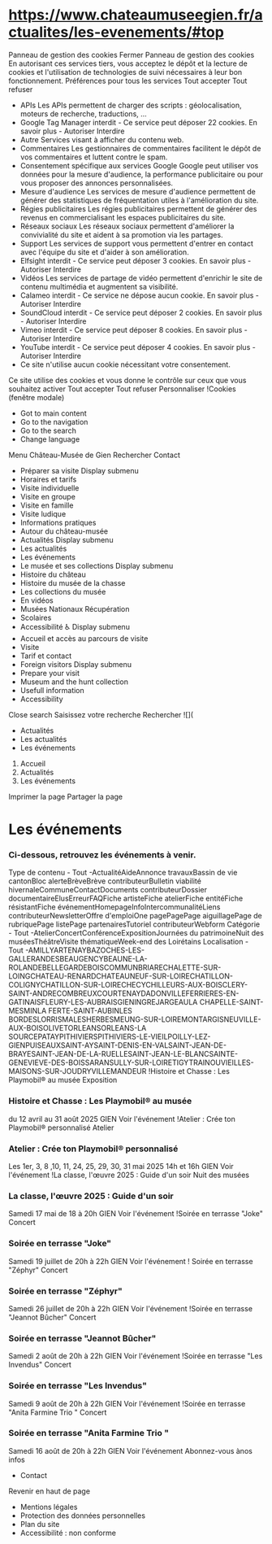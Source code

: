 # https://www.chateaumuseegien.fr/actualites/les-evenements/#top

Panneau de gestion des cookies
Fermer 
Panneau de gestion des cookies
En autorisant ces services tiers, vous acceptez le dépôt et la lecture de cookies et l'utilisation de technologies de suivi nécessaires à leur bon fonctionnement. 
Préférences pour tous les services
Tout accepter Tout refuser 
 * APIs
Les APIs permettent de charger des scripts : géolocalisation, moteurs de recherche, traductions, ... 
 * Google Tag Manager
interdit - Ce service peut déposer 22 cookies.
En savoir plus - 
Autoriser Interdire 
 * Autre
Services visant à afficher du contenu web. 
 * Commentaires
Les gestionnaires de commentaires facilitent le dépôt de vos commentaires et luttent contre le spam. 
 * Consentement spécifique aux services Google
Google peut utiliser vos données pour la mesure d'audience, la performance publicitaire ou pour vous proposer des annonces personnalisées. 
 * Mesure d'audience
Les services de mesure d'audience permettent de générer des statistiques de fréquentation utiles à l'amélioration du site. 
 * Régies publicitaires
Les régies publicitaires permettent de générer des revenus en commercialisant les espaces publicitaires du site. 
 * Réseaux sociaux
Les réseaux sociaux permettent d'améliorer la convivialité du site et aident à sa promotion via les partages. 
 * Support
Les services de support vous permettent d'entrer en contact avec l'équipe du site et d'aider à son amélioration. 
 * Elfsight
interdit - Ce service peut déposer 3 cookies.
En savoir plus - 
Autoriser Interdire 
 * Vidéos
Les services de partage de vidéo permettent d'enrichir le site de contenu multimédia et augmentent sa visibilité. 
 * Calameo
interdit - Ce service ne dépose aucun cookie.
En savoir plus - 
Autoriser Interdire 
 * SoundCloud
interdit - Ce service peut déposer 2 cookies.
En savoir plus - 
Autoriser Interdire 
 * Vimeo
interdit - Ce service peut déposer 8 cookies.
En savoir plus - 
Autoriser Interdire 
 * YouTube
interdit - Ce service peut déposer 4 cookies.
En savoir plus - 
Autoriser Interdire 
 * Ce site n'utilise aucun cookie nécessitant votre consentement.

Ce site utilise des cookies et vous donne le contrôle sur ceux que vous souhaitez activer Tout accepter Tout refuser Personnaliser 
!Cookies \(fenêtre modale\)
 * Got to main content
 * Go to the navigation
 * Go to the search
 * Change language

Menu Château-Musée de Gien Rechercher
Contact
 * Préparer sa visite Display submenu
 * Horaires et tarifs
 * Visite individuelle
 * Visite en groupe
 * Visite en famille
 * Visite ludique
 * Informations pratiques
 * Autour du château-musée
 * Actualités Display submenu
 * Les actualités
 * Les événements
 * Le musée et ses collections Display submenu
 * Histoire du château
 * Histoire du musée de la chasse
 * Les collections du musée
 * En vidéos
 * Musées Nationaux Récupération
 * Scolaires
 * Accessibilité ♿ Display submenu
 * Accueil et accès au parcours de visite
 * Visite
 * Tarif et contact
 * Foreign visitors Display submenu
 * Prepare your visit
 * Museum and the hunt collection
 * Usefull information
 * Accessibility

Close search
Saisissez votre recherche Rechercher
![](
 * Actualités
 * Les actualités
 * Les événements

 1. Accueil
 2. Actualités
 3. Les événements 

Imprimer la page
Partager la page
# Les événements
### Ci-dessous, retrouvez les événements à venir.
Type de contenu - Tout -ActualitéAideAnnonce travauxBassin de vie cantonBloc alerteBrèveBrève contributeurBulletin viabilité hivernaleCommuneContactDocuments contributeurDossier documentaireElusErreurFAQFiche artisteFiche atelierFiche entitéFiche résistantFiche événementHomepageInfoIntercommunalitéLiens contributeurNewsletterOffre d'emploiOne pagePagePage aiguillagePage de rubriquePage listePage partenairesTutoriel contributeurWebform
Catégorie - Tout -AtelierConcertConférenceExpositionJournées du patrimoineNuit des muséesThéâtreVisite thématiqueWeek-end des Loirétains
Localisation - Tout -AMILLYARTENAYBAZOCHES-LES-GALLERANDESBEAUGENCYBEAUNE-LA-ROLANDEBELLEGARDEBOISCOMMUNBRIARECHALETTE-SUR-LOINGCHATEAU-RENARDCHATEAUNEUF-SUR-LOIRECHATILLON-COLIGNYCHATILLON-SUR-LOIRECHECYCHILLEURS-AUX-BOISCLERY-SAINT-ANDRECOMBREUXCOURTENAYDADONVILLEFERRIERES-EN-GATINAISFLEURY-LES-AUBRAISGIENINGREJARGEAULA CHAPELLE-SAINT-MESMINLA FERTE-SAINT-AUBINLES BORDESLORRISMALESHERBESMEUNG-SUR-LOIREMONTARGISNEUVILLE-AUX-BOISOLIVETORLEANSORLEANS-LA SOURCEPATAYPITHIVIERSPITHIVIERS-LE-VIEILPOILLY-LEZ-GIENPUISEAUXSAINT-AYSAINT-DENIS-EN-VALSAINT-JEAN-DE-BRAYESAINT-JEAN-DE-LA-RUELLESAINT-JEAN-LE-BLANCSAINTE-GENEVIEVE-DES-BOISSARANSULLY-SUR-LOIRETIGYTRAINOUVIEILLES-MAISONS-SUR-JOUDRYVILLEMANDEUR
!Histoire et Chasse : Les Playmobil® au musée
Exposition 
### Histoire et Chasse : Les Playmobil® au musée
du 12 avril au 31 août 2025 
GIEN 
Voir l'événement
!Atelier : Crée ton Playmobil® personnalisé
Atelier 
### Atelier : Crée ton Playmobil® personnalisé
Les 1er, 3, 8 ,10, 11, 24, 25, 29, 30, 31 mai 2025 14h et 16h 
GIEN 
Voir l'événement
!La classe, l'œuvre 2025 : Guide d'un soir
Nuit des musées 
### La classe, l'œuvre 2025 : Guide d'un soir
Samedi 17 mai de 18 à 20h 
GIEN 
Voir l'événement
!Soirée en terrasse "Joke"
Concert 
### Soirée en terrasse "Joke"
Samedi 19 juillet de 20h à 22h 
GIEN 
Voir l'événement
! Soirée en terrasse "Zéphyr"
Concert 
### Soirée en terrasse "Zéphyr"
Samedi 26 juillet de 20h à 22h 
GIEN 
Voir l'événement
!Soirée en terrasse "Jeannot Bûcher"
Concert 
### Soirée en terrasse "Jeannot Bûcher"
Samedi 2 août de 20h à 22h 
GIEN 
Voir l'événement
!Soirée en terrasse "Les Invendus"
Concert 
### Soirée en terrasse "Les Invendus"
Samedi 9 août de 20h à 22h 
GIEN 
Voir l'événement
!Soirée en terrasse "Anita Farmine Trio "
Concert 
### Soirée en terrasse "Anita Farmine Trio "
Samedi 16 août de 20h à 22h 
GIEN 
Voir l'événement
Abonnez-vous ànos infos
 * Contact

Revenir en haut de page
 * Mentions légales
 * Protection des données personnelles
 * Plan du site
 * Accessibilité : non conforme
